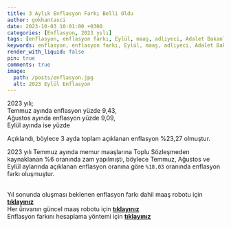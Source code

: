 ```yaml
---
title: 3 Aylık Enflasyon Farkı Belli Oldu
author: gokhantasci
date: 2023-10-03 10:01:00 +0300
categories: [Enflasyon, 2023 yılı]
tags: [enflasyon, enflasyon farkı, Eylül, maaş, adliyeci, Adalet Bakanlığı]
keywords: enflasyon, enflasyon farkı, Eylül, maaş, adliyeci, Adalet Bakanlığı
render_with_liquid: false
pin: true
comments: true
image:
  path: /posts/enflasyon.jpg
  alt: 2023 Eylül Enflasyon
---
```


2023 yılı;
<br>Temmuz ayında enflasyon yüzde 9,43, 
<br>Ağustos ayında enflasyon yüzde 9,09,
<br>Eylül ayında ise yüzde 

Açıklandı,  böylece 3 ayda toplam açıklanan enflasyon %23,27 olmuştur.


2023 yılı Temmuz ayında memur maaşlarına Toplu Sözleşmeden kaynaklanan %6 oranında zam yapılmıştı, böylece Temmuz, Ağustos ve Eylül aylarında açıklanan enflasyon oranına göre <code class="highlighter-rouge">%18.03</code> oranında enflasyon farkı oluşmuştur.

<br>Yıl sonunda oluşması beklenen enflasyon farkı dahil maaş robotu için [**tıklayınız**](https://adliyeci.com.tr/maasyeni/) 
<br>Her ünvanın güncel maaş robotu için [**tıklayınız**](https://adliyeci.com.tr/maas/) 
<br>Enflasyon farkını hesaplama yöntemi için [**tıklayınız**](https://adliyeci.com.tr/enflasyonfarki/) 